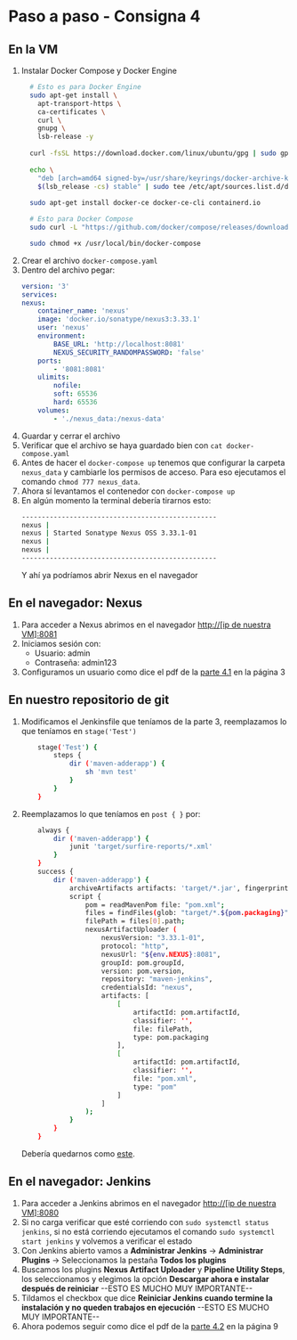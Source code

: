 # Paso a paso - Consigna 4

## En la VM
1. Instalar Docker Compose y Docker Engine
    ```bash
      # Esto es para Docker Engine
      sudo apt-get install \
        apt-transport-https \
        ca-certificates \
        curl \
        gnupg \
        lsb-release -y
      
      curl -fsSL https://download.docker.com/linux/ubuntu/gpg | sudo gpg --dearmor -o /usr/share/keyrings/docker-archive-keyring.gpg
      
      echo \
        "deb [arch=amd64 signed-by=/usr/share/keyrings/docker-archive-keyring.gpg] https://download.docker.com/linux/ubuntu \
        $(lsb_release -cs) stable" | sudo tee /etc/apt/sources.list.d/docker.list > /dev/null
     
      sudo apt-get install docker-ce docker-ce-cli containerd.io

      # Esto para Docker Compose
      sudo curl -L "https://github.com/docker/compose/releases/download/1.29.2/docker-compose-$(uname -s)-$(uname -m)" -o /usr/local/bin/docker-compose

      sudo chmod +x /usr/local/bin/docker-compose
    ```
2. Crear el archivo `docker-compose.yaml`
3. Dentro del archivo pegar: 
    ```yaml
    version: '3'
    services:
    nexus:
        container_name: 'nexus'
        image: 'docker.io/sonatype/nexus3:3.33.1'
        user: 'nexus'
        environment:
            BASE_URL: 'http://localhost:8081'
            NEXUS_SECURITY_RANDOMPASSWORD: 'false'
        ports:
            - '8081:8081'
        ulimits:
            nofile:
            soft: 65536
            hard: 65536
        volumes:
            - './nexus_data:/nexus-data'
    ```
4. Guardar y cerrar el archivo
5. Verificar que el archivo se haya guardado bien con `cat docker-compose.yaml`
6. Antes de hacer el `docker-compose up` tenemos que configurar la carpeta  `nexus_data` y cambiarle los permisos de acceso. Para eso ejecutamos el comando `chmod 777 nexus_data`.
7. Ahora sí levantamos el contenedor con `docker-compose up`
8. En algún momento la terminal debería tirarnos esto:
    ```bash
    -------------------------------------------------
    nexus |
    nexus | Started Sonatype Nexus OSS 3.33.1-01
    nexus |
    nexus | 
    -------------------------------------------------
    ```
    Y ahí ya podríamos abrir Nexus en el navegador


## En el navegador: Nexus
1. Para acceder a Nexus abrimos en el navegador [http://[ip de nuestra VM]:8081](http://localhost:8081)
2. Iniciamos sesión con:
    - Usuario: admin
    - Contraseña: admin123
3. Configuramos un usuario como dice el pdf de la [parte 4.1](https://github.com/valva-ro/CTD-I2-C15-jenkinsfile/blob/main/consignas/CI-Jenkinsfile-Parte-4.1.pdf) en la página 3


## En nuestro repositorio de git

1. Modificamos el Jenkinsfile que teníamos de la parte 3, reemplazamos lo que teníamos en `stage('Test')`
    ```bash
        stage('Test') {
            steps {
                dir ('maven-adderapp') {
                    sh 'mvn test'
                }
            }
        }
    ```
2. Reemplazamos lo que teníamos en `post { }` por:
    ```bash
        always {
            dir ('maven-adderapp') {
                junit 'target/surfire-reports/*.xml'
            }
        }
        success {
            dir ('maven-adderapp') {
                archiveArtifacts artifacts: 'target/*.jar', fingerprint: true
                script {
                    pom = readMavenPom file: "pom.xml";
                    files = findFiles(glob: "target/*.${pom.packaging}");
                    filePath = files[0].path;
                    nexusArtifactUploader (
                        nexusVersion: "3.33.1-01",
                        protocol: "http",
                        nexusUrl: "${env.NEXUS}:8081",
                        groupId: pom.groupId,
                        version: pom.version,
                        repository: "maven-jenkins",
                        credentialsId: "nexus",
                        artifacts: [
                            [
                                artifactId: pom.artifactId,
                                classifier: '',
                                file: filePath,
                                type: pom.packaging
                            ],
                            [
                                artifactId: pom.artifactId,
                                classifier: '',
                                file: "pom.xml",
                                type: "pom"
                            ]
                        ]
                    );
                }
            }
        }
    ```
    Debería quedarnos como [este](https://github.com/valva-ro/CTD-I2-C15-jenkinsfile/blob/main/Jenkinsfile).


## En el navegador: Jenkins

1. Para acceder a Jenkins abrimos en el navegador [http://[ip de nuestra VM]:8080](http://localhost:8080)
2. Si no carga verificar que esté corriendo con `sudo systemctl status jenkins`, si no está corriendo ejecutamos el comando `sudo systemctl start jenkins` y volvemos a verificar el estado
3. Con Jenkins abierto vamos a **Administrar Jenkins** → **Administrar Plugins** → Seleccionamos la pestaña **Todos los plugins**
4. Buscamos los plugins **Nexus Artifact Uploader** y **Pipeline Utility Steps**, los seleccionamos y elegimos la opción **Descargar ahora e instalar después de reiniciar** --ESTO ES MUCHO MUY IMPORTANTE--
5. Tildamos el checkbox que dice **Reiniciar Jenkins cuando termine la instalación y no queden trabajos en ejecución** --ESTO ES MUCHO MUY IMPORTANTE--
6. Ahora podemos seguir como dice el pdf de la [parte 4.2](https://github.com/valva-ro/CTD-I2-C15-jenkinsfile/blob/main/consignas/CI-Jenkinsfile-Parte-4.2.pdf) en la página 9